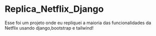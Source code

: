 # Replica_Netflix_Django
Esse foi um projeto onde eu repliquei a maioria das funcionalidades da Netflix usando django,bootstrap e tailwind!
